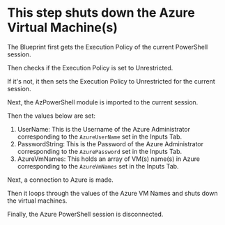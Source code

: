 # This step shuts down the Azure Virtual Machine(s)

The Blueprint first gets the Execution Policy of the current PowerShell session.

Then checks if the Execution Policy is set to Unrestricted.

If it's not, it then sets the Execution Policy to Unrestricted for the current session.

Next, the AzPowerShell module is imported to the current session.

Then the values below are set:

1. UserName: This is the Username of the Azure Administrator corresponding to the `AzureUserName` set in the Inputs Tab.
1. PasswordString: This is the Password of the Azure Administrator corresponding to the `AzurePassword` set in the Inputs Tab.
1. AzureVmNames: This holds an array of VM(s) name(s) in Azure corresponding to the `AzureVmNames` set in the Inputs Tab.

Next, a connection to Azure is made.

Then it loops through the values of the Azure VM Names and shuts down the virtual machines.

Finally, the Azure PowerShell session is disconnected.
